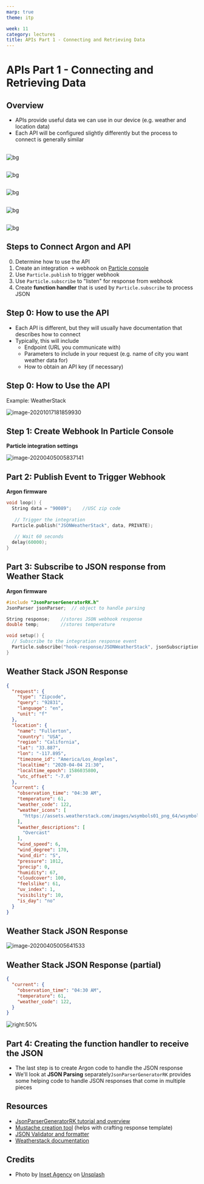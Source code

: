 ```yaml
---
marp: true
theme: itp

week: 11
category: lectures
title: APIs Part 1 - Connecting and Retrieving Data 
---
```


<!-- headingDivider: 2 -->

# APIs Part 1 - Connecting and Retrieving Data 

## Overview

- APIs provide useful data we can use in our device (e.g. weather and location data)
- Each API will be configured slightly differently but the process to connect is generally similar

##  

![bg](lecture_retrieving_data_from_api.assets/Slide1.PNG)

##  

![bg](lecture_retrieving_data_from_api.assets/Slide2.PNG)

##  

![bg](lecture_retrieving_data_from_api.assets/Slide3.PNG)

##  

![bg](lecture_retrieving_data_from_api.assets/Slide4.PNG)

##  

![bg](lecture_retrieving_data_from_api.assets/Slide5.PNG)

## Steps to Connect Argon and API

0. Determine how to use the API
1. Create an integration -> webhook on [Particle console](https://console.particle.io/integrations) 
2. Use `Particle.publish` to trigger webhook
3. Use `Particle.subscribe` to "listen" for response from webhook
4. Create **function handler** that is used by `Particle.subscribe` to process JSON

## Step 0: How to use the API

- Each API is different, but they will usually have documentation that describes how to connect
- Typically, this will include
  - Endpoint (URL you communicate with)
  - Parameters to include in your request (e.g. name of city you want weather data for)
  - How to obtain an API key (if necessary)

## Step 0: How to Use the API

Example: WeatherStack

![image-20201017181859930](lecture_retrieving_data_from_api.assets/image-20201017181859930.png)

## Step 1: Create Webhook In Particle Console

**Particle integration settings**

![image-20200405005837141](lecture_weatherstack_integration.assets/image-20200405005837141.png)

## Part 2: Publish Event to Trigger Webhook

**Argon firmware**

```c++
void loop() {
  String data = "90089";	//USC zip code
  
   // Trigger the integration
  Particle.publish("JSONWeatherStack", data, PRIVATE);
 
   // Wait 60 seconds
  delay(60000);
}

```

## Part 3: Subscribe to JSON response from Weather Stack

**Argon firmware**

```c++
#include "JsonParserGeneratorRK.h"
JsonParser jsonParser;  // object to handle parsing

String response;	//stores JSON webhook response
double temp;		//stores temperature

void setup() {
  // Subscribe to the integration response event
  Particle.subscribe("hook-response/JSONWeatherStack", jsonSubscriptionHandler, MY_DEVICES);
}
```
## Weather Stack JSON Response

```json
{
  "request": {
    "type": "Zipcode",
    "query": "92831",
    "language": "en",
    "unit": "f"
  },
  "location": {
    "name": "Fullerton",
    "country": "USA",
    "region": "California",
    "lat": "33.887",
    "lon": "-117.895",
    "timezone_id": "America/Los_Angeles",
    "localtime": "2020-04-04 21:30",
    "localtime_epoch": 1586035800,
    "utc_offset": "-7.0"
  },
  "current": {
    "observation_time": "04:30 AM",
    "temperature": 61,
    "weather_code": 122,
    "weather_icons": [
      "https://assets.weatherstack.com/images/wsymbols01_png_64/wsymbol_0004_black_low_cloud.png"
    ],
    "weather_descriptions": [
      "Overcast"
    ],
    "wind_speed": 6,
    "wind_degree": 170,
    "wind_dir": "S",
    "pressure": 1012,
    "precip": 0,
    "humidity": 67,
    "cloudcover": 100,
    "feelslike": 61,
    "uv_index": 1,
    "visibility": 10,
    "is_day": "no"
  }
}
```
## Weather Stack JSON Response

![image-20200405005641533](lecture_weatherstack_integration.assets/image-20200405005641533.png)

## Weather Stack JSON Response (partial)
```json
{
  "current": {
    "observation_time": "04:30 AM",
    "temperature": 61,
    "weather_code": 122,
  }
}
```
![right:50%](lecture_weatherstack_integration.assets/image-20200405005641533_temperature.png)

## Part 4: Creating the function handler to receive the JSON

* The last step is to create Argon code to handle the JSON response
* We'll look at **JSON Parsing** separately`JsonParserGeneratorRK` provides some helping code to handle JSON responses that come in multiple pieces



## Resources

* [JsonParserGeneratorRK tutorial and overview](https://github.com/rickkas7/JsonParserGeneratorRK)
* [Mustache creation tool](http://rickkas7.github.io/mustache/) (helps with crafting response template)
* [JSON Validator and formatter](https://jsonformatter.org/) 
* [Weatherstack documentation](https://weatherstack.com/documentation)

## Credits

* Photo by [Inset Agency](https://unsplash.com/@inset_agency?utm_source=unsplash&utm_medium=referral&utm_content=creditCopyText) on [Unsplash](https://unsplash.com/s/photos/rain-umbrella?utm_source=unsplash&utm_medium=referral&utm_content=creditCopyText)



<!--Alternate weather integration service
http://303.itpwebdev.com/~molld/assignment6/list.html
http://303.itpwebdev.com/~molld/assignment6/main.js
 -->